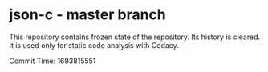 # json-c - master branch

This repository contains frozen state of the repository.
Its history is cleared. It is used only for static code
analysis with Codacy.

Commit Time: 1693815551
